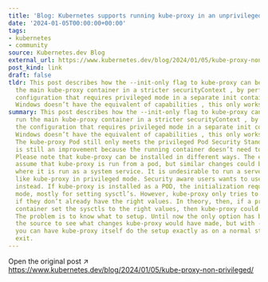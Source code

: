 ```yaml
---
title: 'Blog: Kubernetes supports running kube-proxy in an unprivileged container'
date: '2024-01-05T00:00:00+00:00'
tags:
- kubernetes
- community
source: Kubernetes.dev Blog
external_url: https://www.kubernetes.dev/blog/2024/01/05/kube-proxy-non-privileged/
post_kind: link
draft: false
tldr: This post describes how the --init-only flag to kube-proxy can be used to run
  the main kube-proxy container in a stricter securityContext , by performing the
  configuration that requires privileged mode in a separate init container. Since
  Windows doesn’t have the equivalent of capabilities , this only works on Linux.
summary: This post describes how the --init-only flag to kube-proxy can be used to
  run the main kube-proxy container in a stricter securityContext , by performing
  the configuration that requires privileged mode in a separate init container. Since
  Windows doesn’t have the equivalent of capabilities , this only works on Linux.
  The kube-proxy Pod still only meets the privileged Pod Security Standard , but there
  is still an improvement because the running container doesn’t need to run privileged.
  Please note that kube-proxy can be installed in different ways. The examples below
  assume that kube-proxy is run from a pod, but similar changes could be made in clusters
  where it is run as a system service. It is undesirable to run a server container
  like kube-proxy in privileged mode. Security aware users wants to use capabilities
  instead. If kube-proxy is installed as a POD, the initialization requires “privileged”
  mode, mostly for setting sysctl’s. However, kube-proxy only tries to set the sysctl’s
  if they don’t already have the right values. In theory, then, if a privileged init
  container set the sysctls to the right values, then kube-proxy could run unprivileged.
  The problem is to know what to setup. Until now the only option has been to read
  the source to see what changes kube-proxy would have made, but with --init-only
  you can have kube-proxy itself do the setup exactly as on a normal start, and then
  exit.
---
```

Open the original post ↗ https://www.kubernetes.dev/blog/2024/01/05/kube-proxy-non-privileged/
